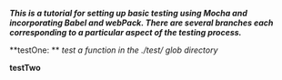 ***This is a tutorial for setting up basic testing using Mocha and incorporating Babel and webPack. There are several branches each corresponding to a particular aspect of the testing process.***

**testOne: **
*test a function in the ./test/ glob directory*

**testTwo**